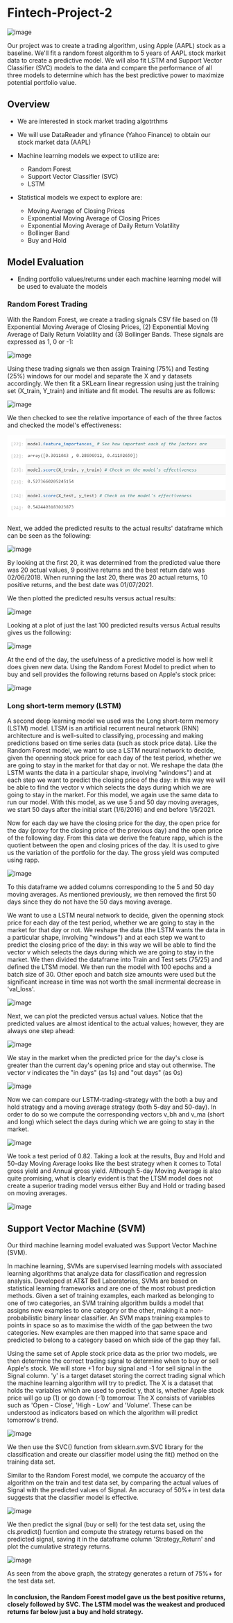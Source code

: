 # Fintech-Project-2


![image](https://user-images.githubusercontent.com/69773959/104261580-1530e500-5443-11eb-956f-cb7af70136c6.png)


Our project was to create a trading algorithm, using Apple (AAPL) stock as a baseline. We'll fit a random forest algorithm to 5 years of AAPL stock market data to create a predictive model. We will also fit LSTM and Support Vector Classifier (SVC) models to the data and compare the performance of all three models to determine which has the best predictive power to maximize potential portfolio value.

## Overview
* We are interested in stock market trading algotrthms

* We will use DataReader and yfinance (Yahoo Finance) to obtain our stock market data (AAPL)

* Machine learning models we expect to utilize are: 
   * Random Forest
   * Support Vector Classifier (SVC)
   * LSTM
   
* Statistical models we expect to explore are:   
   * Moving Average of Closing Prices
   * Exponential Moving Average of Closing Prices
   * Exponential Moving Average of Daily Return Volatility
   * Bollinger Band
   * Buy and Hold

## Model Evaluation
* Ending portfolio values/returns under each machine learning model will be used to evaluate the models


### Random Forest Trading
With the Random Forest, we create a trading signals CSV file based on (1) Exponential Moving Average of Closing Prices, (2) Exponential Moving Average of Daily Return Volatility and (3) Bollinger Bands. These signals are expressed as 1, 0 or -1:

![image](https://user-images.githubusercontent.com/69773959/105057971-fcbc5e00-5a32-11eb-9f03-b3df01466c3d.png)

Using these trading signals we then assign Training (75%) and Testing (25%) windows for our model and separate the X and y datasets accordingly. We then fit a SKLearn linear regression using just the training set (X_train, Y_train) and initiate and fit model.  The results are as follows:

![image](https://user-images.githubusercontent.com/69773959/105058029-0b0a7a00-5a33-11eb-9463-5290212a4329.png)

We then checked to see the relative importance of each of the three factos and checked the model's effectiveness:

![Model_Results(line41).png](Images/Model_Results(line41).png)

Next, we added the predicted results to the actual results' dataframe which can be seen as the following:

![image](https://user-images.githubusercontent.com/69773959/105058242-3beaaf00-5a33-11eb-983f-fd3bbaa71305.png)

By looking at the first 20, it was determined from the predicted value there was 20 actual values, 9 positive returns and the best return date was 02/06/2018. When running the last 20, there was 20 actual returns, 10 positive returns, and the best date was 01/07/2021. 

We then plotted the predicted results versus actual results:

![image](https://user-images.githubusercontent.com/69773959/105058302-4d33bb80-5a33-11eb-9478-c0ae4068cc86.png)

Looking at a plot of just the last 100 predicted results versus Actual results gives us the following:

![image](https://user-images.githubusercontent.com/69773959/105058533-8e2bd000-5a33-11eb-837a-c1374e2c403a.png)

At the end of the day, the usefulness of a predictive model is how well it does given new data.  Using the Random Forest Model to predict when to buy and sell provides the following returns based on Apple's stock price: 

![image](https://user-images.githubusercontent.com/69773959/105058648-abf93500-5a33-11eb-9c59-e5fc069bb49d.png)


### Long short-term memory (LSTM)
A second deep learning model we used was the Long short-term memory (LSTM) model.  LTSM is an artificial recurrent neural network (RNN) architecture and is well-suited to classifying, processing and making predictions based on time series data (such as stock price data).  Like the Random Forest model, we want to use a LSTM neural network to decide, given the openning stock price for each day of the test period, whether we are going to stay in the market for that day or not.  We reshape the data (the LSTM wants the data in a particular shape, involving "windows") and at each step we want to predict the closing price of the day: in this way we will be able to find the vector v which selects the days during which we are going to stay in the market. For this model, we again use the same data to run our model. With this model, as we use 5 and 50 day moving averages, we start 50 days after the initial start (1/6/2016) and end before 1/5/2021. 

Now for each day we have the closing price for the day, the open price for the day (proxy for the closing price of the previous day) and the open price of the following day.  From this data we derive the feature rapp, which is the quotient between the open and closing prices of the day. It is used to give us the variation of the portfolio for the day. The gross yield was computed using rapp.

![image](https://user-images.githubusercontent.com/69773959/105059499-96383f80-5a34-11eb-94e2-215e8d03fd9d.png)

To this dataframe we added columns corresponding to the 5 and 50 day moving averages. As mentioned previously, we then removed the first 50 days since they do not have the 50 days moving average. 

We want to use a LSTM neural network to decide, given the openning stock price for each day of the test period, whether we are going to stay in the market for that day or not.  We reshape the data (the LSTM wants the data in a particular shape, involving "windows") and at each step we want to predict the closing price of the day: in this way we will be able to find the vector v which selects the days during which we are going to stay in the market.  We then divided the dataframe into Train and Test sets (75/25) and defined the LTSM model.  We then run the model with 100 epochs and a batch size of 30.  Other epoch and batch size amounts were used but the significant increase in time was not worth the small incrmental decrease in 'val_loss'.

![image](https://user-images.githubusercontent.com/69773959/105059813-ea432400-5a34-11eb-97ee-34f60062cd40.png)

Next, we can plot the predicted versus actual values. Notice that the predicted values are almost identical to the actual values; however, they are always one step ahead:

![image](https://user-images.githubusercontent.com/69773959/105060007-224a6700-5a35-11eb-891f-3d7facbb106b.png)

We stay in the market when the predicted price for the day's close is greater than the current day's opening price and stay out otherwise. The vector v indicates the "in days" (as 1s) and "out days" (as 0s)

![image](https://user-images.githubusercontent.com/69773959/105060113-3e4e0880-5a35-11eb-9d5f-88a342425dc3.png)

Now we can compare our LSTM-trading-strategy with the both a buy and hold strategy and a moving average strategy (both 5-day and 50-day). In order to do so we compute the corresponding vectors v_bh and v_ma (short and long) which select the days during which we are going to stay in the market.

![image](https://user-images.githubusercontent.com/70610967/105270928-73e51580-5b4b-11eb-900b-3447618304cb.png)

We took a test period of 0.82. Taking a look at the results, Buy and Hold and 50-day Moving Average looks like the best strategy when it comes to Total gross yield and Annual gross yield. Although 5-day Moving Average is also quite promising, what is clearly evident is that the LTSM model does not create a superior trading model versus either Buy and Hold or trading based on moving averages.

![image](https://user-images.githubusercontent.com/70610967/105271114-cd4d4480-5b4b-11eb-8f74-b4042af7d235.png)


## Support Vector Machine (SVM)

Our third machine learning model evaluated was Support Vector Machine (SVM).  

In machine learning, SVMs are supervised learning models with associated learning algorithms that analyze data for classification and regression analysis.  Developed at AT&T Bell Laboratories, SVMs are based on statistical learning frameworks and are one of the most robust prediction methods.  Given a set of training examples, each marked as belonging to one of two categories, an SVM training algorithm builds a model that assigns new examples to one category or the other, making it a non-probabilistic binary linear classifier.  An SVM maps training examples to points in space so as to maximise the width of the gap between the two categories.  New examples are then mapped into that same space and predicted to belong to a category based on which side of the gap they fall.

Using the same set of Apple stock price data as the prior two models, we then determine the correct trading signal to determine when to buy or sell Apple's stock.  We will store +1 for buy signal and -1 for sell signal in the Signal column. 'y' is a target dataset storing the correct trading signal which the machine learning algorithm will try to predict.  The X is a dataset that holds the variables which are used to predict y, that is, whether Apple stock price will go up (1) or go down (-1) tomorrow. The X consists of variables such as 'Open - Close', 'High - Low' and 'Volume'. These can be understood as indicators based on which the algorithm will predict tomorrow's trend.

![image](https://user-images.githubusercontent.com/69773959/105270274-be1dc500-5b52-11eb-8609-6dad5654f96f.png)

We then use the SVC() function from sklearn.svm.SVC library for the classification and create our classifier model using the fit() method on the training data set.

Similar to the Random Forest model, we compute the accuarcy of the algorithm on the train and test data set, by comparing the actual values of Signal with the predicted values of Signal.  An accuracy of 50%+ in test data suggests that the classifier model is effective.

![image](https://user-images.githubusercontent.com/69773959/105270603-48662900-5b53-11eb-8f2f-9b45a9195a48.png)

We then predict the signal (buy or sell) for the test data set, using the cls.predict() fucntion and compute the strategy returns based on the predicted signal, saving it in the dataframe column 'Strategy_Return' and plot the cumulative strategy returns.

![image](https://user-images.githubusercontent.com/69773959/105270777-95e29600-5b53-11eb-8668-532d6f0a18ae.png)

As seen from the above graph, the strategy generates a return of 75%+ for the test data set.

#### In conclusion, the Random Forest model gave us the best positive returns, closely followed by SVC. The LSTM model was the weakest and produced returns far below just a buy and hold strategy. 
